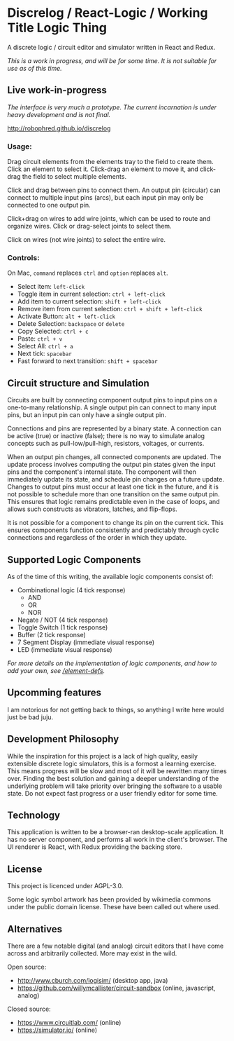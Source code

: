 # Discrelog / React-Logic / Working Title Logic Thing

A discrete logic / circuit editor and simulator written in React and Redux.

_This is a work in progress, and will be for some time. It is not suitable for use as of this time._

## Live work-in-progress

_The interface is very much a prototype. The current incarnation is under heavy development and is not final._

http://robophred.github.io/discrelog

### Usage:

Drag circuit elements from the elements tray to the field to create them.
Click an element to select it. Click-drag an element to move it, and click-drag the field to select multiple elements.

Click and drag between pins to connect them. An output pin (circular) can connect to multiple input pins (arcs), but each input pin may only be connected to one output pin.

Click+drag on wires to add wire joints, which can be used to route and organize wires. Click or drag-select joints to select them.

Click on wires (not wire joints) to select the entire wire.

### Controls:

On Mac, `command` replaces `ctrl` and `option` replaces `alt`.

- Select item: `left-click`
- Toggle item in current selection: `ctrl + left-click`
- Add item to current selection: `shift + left-click`
- Remove item from current selection: `ctrl + shift + left-click`
- Activate Button: `alt + left-click`
- Delete Selection: `backspace` or `delete`
- Copy Selected: `ctrl + c`
- Paste: `ctrl + v`
- Select All: `ctrl + a`
- Next tick: `spacebar`
- Fast forward to next transition: `shift + spacebar`

## Circuit structure and Simulation

Circuits are built by connecting component output pins to input pins on a one-to-many relationship. A single output pin can connect to many input pins, but an input pin can only have a single output pin.

Connections and pins are represented by a binary state. A connection can be active (true) or inactive (false); there is no way to simulate analog concepts such as pull-low/pull-high, resistors, voltages, or currents.

When an output pin changes, all connected components are updated. The update process involves computing the output pin states given the input pins and the component's internal state. The component will then immediately update its state, and schedule pin changes on a future update. Changes to output pins must occur at least one tick in the future, and it is not possible to schedule more than one transition on the same output pin. This ensures that logic remains predictable even in the case of loops, and allows such constructs as vibrators, latches, and flip-flops.

It is not possible for a component to change its pin on the current tick. This ensures components function consistently and predictably through cyclic connections and regardless of the order in which they update.

## Supported Logic Components

As of the time of this writing, the available logic components consist of:

- Combinational logic (4 tick response)
  - AND
  - OR
  - NOR
- Negate / NOT (4 tick response)
- Toggle Switch (1 tick response)
- Buffer (2 tick response)
- 7 Segment Display (immediate visual response)
- LED (immediate visual response)

_For more details on the implementation of logic components, and how to add your own, see [/element-defs](https://github.com/RoboPhred/discrelog/tree/master/src/element-defs)._

## Upcomming features

I am notorious for not getting back to things, so anything I write here would just be bad juju.

## Development Philosophy

While the inspiration for this project is a lack of high quality, easily extensible discrete logic simulators, this is a formost a learning exercise. This means progress will be slow and most of it will be rewritten many times over. Finding the best solution and gaining a deeper understanding of the underlying problem will take priority over bringing the software to a usable state. Do not expect fast progress or a user friendly editor for some time.

## Technology

This application is written to be a browser-ran desktop-scale application. It has no server component, and performs all work in the client's browser.
The UI renderer is React, with Redux providing the backing store.

## License

This project is licenced under AGPL-3.0.

Some logic symbol artwork has been provided by wikimedia commons under the public domain license. These have been called out where used.

## Alternatives

There are a few notable digital (and analog) circuit editors that I have come across and arbitrarily collected. More may exist in the wild.

Open source:

- http://www.cburch.com/logisim/ (desktop app, java)
- https://github.com/willymcallister/circuit-sandbox (online, javascript, analog)

Closed source:

- https://www.circuitlab.com/ (online)
- https://simulator.io/ (online)

